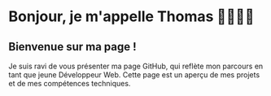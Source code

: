 # Bonjour, je m'appelle Thomas 👨🏼‍💻👋

## Bienvenue sur ma page !

Je suis ravi de vous présenter ma page GitHub, qui reflète mon parcours en tant que jeune Développeur Web. Cette page est un aperçu de mes projets et de mes compétences techniques. 



<!--
**ThomasMaingre/ThomasMaingre** is a ✨ _special_ ✨ repository because its `README.md` (this file) appears on your GitHub profile.

Here are some ideas to get you started:

- 🔭 I’m currently working on ...
- 🌱 I’m currently learning ...
- 👯 I’m looking to collaborate on ...
- 🤔 I’m looking for help with ...
- 💬 Ask me about ...
- 📫 How to reach me: ...
- 😄 Pronouns: ...
- ⚡ Fun fact: ...
-->
